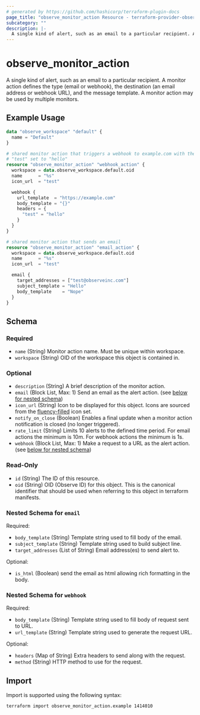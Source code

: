 ```yaml
---
# generated by https://github.com/hashicorp/terraform-plugin-docs
page_title: "observe_monitor_action Resource - terraform-provider-observe"
subcategory: ""
description: |-
  A single kind of alert, such as an email to a particular recipient. A monitor action defines the type (email or webhook), the destination (an email address or webhook URL), and the message template. A monitor action may be used by multiple monitors.
---
```

# observe_monitor_action

A single kind of alert, such as an email to a particular recipient. A monitor action defines the type (email or webhook), the destination (an email address or webhook URL), and the message template. A monitor action may be used by multiple monitors.
## Example Usage
```terraform
data "observe_workspace" "default" {
  name = "Default"
}

# shared monitor action that triggers a webhook to example.com with the http header
# "test" set to "hello"
resource "observe_monitor_action" "webhook_action" {
  workspace = data.observe_workspace.default.oid
  name      = "%s"
  icon_url  = "test"

  webhook {
    url_template  = "https://example.com"
    body_template = "{}"
    headers = {
      "test" = "hello"
    }
  }
}

# shared monitor action that sends an email
resource "observe_monitor_action" "email_action" {
  workspace = data.observe_workspace.default.oid
  name      = "%s"
  icon_url  = "test"

  email {
    target_addresses = ["test@observeinc.com"]
    subject_template = "Hello"
    body_template    = "Nope"
  }
}
```
<!-- schema generated by tfplugindocs -->
## Schema

### Required

- `name` (String) Monitor action name. Must be unique within workspace.
- `workspace` (String) OID of the workspace this object is contained in.

### Optional

- `description` (String) A brief description of the monitor action.
- `email` (Block List, Max: 1) Send an email as the alert action. (see [below for nested schema](#nestedblock--email))
- `icon_url` (String) Icon to be displayed for this object. Icons are sourced from the [fluency-filled](https://icons8.com/icons/fluency-systems-filled) icon set.
- `notify_on_close` (Boolean) Enables a final update when a monitor action notification is closed (no longer triggered).
- `rate_limit` (String) Limits 10 alerts to the defined time period. For email actions the minimum 
is 10m. For webhook actions the minimum is 1s.
- `webhook` (Block List, Max: 1) Make a request to a URL as the alert action. (see [below for nested schema](#nestedblock--webhook))

### Read-Only

- `id` (String) The ID of this resource.
- `oid` (String) OID (Observe ID) for this object. This is the canonical identifier that
should be used when referring to this object in terraform manifests.

<a id="nestedblock--email"></a>
### Nested Schema for `email`

Required:

- `body_template` (String) Template string used to fill body of the email.
- `subject_template` (String) Template string used to build subject line.
- `target_addresses` (List of String) Email address(es) to send alert to.

Optional:

- `is_html` (Boolean) send the email as html allowing rich formatting in the body.


<a id="nestedblock--webhook"></a>
### Nested Schema for `webhook`

Required:

- `body_template` (String) Template string used to fill body of request sent to URL.
- `url_template` (String) Template string used to generate the request URL.

Optional:

- `headers` (Map of String) Extra headers to send along with the request.
- `method` (String) HTTP method to use for the request.
## Import
Import is supported using the following syntax:
```shell
terraform import observe_monitor_action.example 1414010
```
